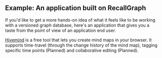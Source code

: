 ## Example: An application built on RecallGraph

If you'd like to get a more hands-on idea of what it feels like to be working with a versioned graph database, here's an application that gives you a taste from the point of view of an application end user.

 [Hivemind](https://hivemind-git-development-adityamukho.vercel.app/) is a free tool that lets you create mind maps in your browser. It supports time-travel (through the change history of the mind map), tagging specific time points (Planned) and collaborative editing (Planned).